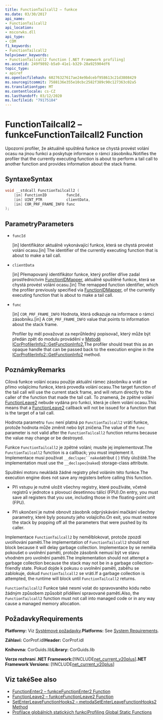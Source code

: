 ```yaml
---
title: FunctionTailcall2 – funkce
ms.date: 03/30/2017
api_name:
- FunctionTailcall2
api_location:
- mscorwks.dll
api_type:
- COM
f1_keywords:
- FunctionTailcall2
helpviewer_keywords:
- FunctionTailcall2 function [.NET Framework profiling]
ms.assetid: 249f9892-b5a9-41e1-b329-28a925904df6
topic_type:
- apiref
ms.openlocfilehash: 60276327617ae24e9bdcebf958613c21d3808429
ms.sourcegitcommit: 7588136e355e10cbc2582f389c90c127363c02a5
ms.translationtype: MT
ms.contentlocale: cs-CZ
ms.lasthandoff: 03/12/2020
ms.locfileid: "79175184"
---
```

# <a name="functiontailcall2-function"></a><span data-ttu-id="c79b1-102">FunctionTailcall2 – funkce</span><span class="sxs-lookup"><span data-stu-id="c79b1-102">FunctionTailcall2 Function</span></span>
<span data-ttu-id="c79b1-103">Upozorní profiler, že aktuálně spuštěná funkce se chystá provést volání ocasu na jinou funkci a poskytuje informace o rámci zásobníku.</span><span class="sxs-lookup"><span data-stu-id="c79b1-103">Notifies the profiler that the currently executing function is about to perform a tail call to another function and provides information about the stack frame.</span></span>  
  
## <a name="syntax"></a><span data-ttu-id="c79b1-104">Syntaxe</span><span class="sxs-lookup"><span data-stu-id="c79b1-104">Syntax</span></span>  
  
```cpp
void __stdcall FunctionTailcall2 (  
    [in] FunctionID         funcId,
    [in] UINT_PTR           clientData,
    [in] COR_PRF_FRAME_INFO func  
);  
```  
  
## <a name="parameters"></a><span data-ttu-id="c79b1-105">Parametry</span><span class="sxs-lookup"><span data-stu-id="c79b1-105">Parameters</span></span>

- `funcId`

  <span data-ttu-id="c79b1-106">\[in] Identifikátor aktuálně vykonávající funkce, která se chystá provést volání ocasu.</span><span class="sxs-lookup"><span data-stu-id="c79b1-106">\[in] The identifier of the currently executing function that is about to make a tail call.</span></span>

- `clientData`

  <span data-ttu-id="c79b1-107">\[in] Přemapovaný identifikátor funkce, který profiler dříve zadal prostřednictvím [FunctionIDMapper](functionidmapper-function.md), aktuálně spuštěné funkce, která se chystá provést volání ocasu.</span><span class="sxs-lookup"><span data-stu-id="c79b1-107">\[in] The remapped function identifier, which the profiler previously specified via [FunctionIDMapper](functionidmapper-function.md), of the currently executing function that is about to make a tail call.</span></span>
  
- `func`

  <span data-ttu-id="c79b1-108">\[in] `COR_PRF_FRAME_INFO` Hodnota, která odkazuje na informace o rámci zásobníku.</span><span class="sxs-lookup"><span data-stu-id="c79b1-108">\[in] A `COR_PRF_FRAME_INFO` value that points to information about the stack frame.</span></span>

  <span data-ttu-id="c79b1-109">Profiler by měl považovat za neprůhledný popisovač, který může být předán zpět do modulu provádění v [Metodě ICorProfilerInfo2::GetFunctionInfo2.](icorprofilerinfo2-getfunctioninfo2-method.md)</span><span class="sxs-lookup"><span data-stu-id="c79b1-109">The profiler should treat this as an opaque handle that can be passed back to the execution engine in the [ICorProfilerInfo2::GetFunctionInfo2](icorprofilerinfo2-getfunctioninfo2-method.md) method.</span></span>

## <a name="remarks"></a><span data-ttu-id="c79b1-110">Poznámky</span><span class="sxs-lookup"><span data-stu-id="c79b1-110">Remarks</span></span>  
 <span data-ttu-id="c79b1-111">Cílová funkce volání ocasu použije aktuální rámec zásobníku a vrátí se přímo volajícímu funkce, která provedla volání ocasu.</span><span class="sxs-lookup"><span data-stu-id="c79b1-111">The target function of the tail call will use the current stack frame, and will return directly to the caller of the function that made the tail call.</span></span> <span data-ttu-id="c79b1-112">To znamená, že zpětné volání [FunctionLeave2](functionleave2-function.md) nebude vydána pro funkci, která je cílem volání ocasu.</span><span class="sxs-lookup"><span data-stu-id="c79b1-112">This means that a [FunctionLeave2](functionleave2-function.md) callback will not be issued for a function that is the target of a tail call.</span></span>  
  
 <span data-ttu-id="c79b1-113">Hodnota parametru `func` není platná po `FunctionTailcall2` vrátí funkce, protože hodnota může změnit nebo být zničena.</span><span class="sxs-lookup"><span data-stu-id="c79b1-113">The value of the `func` parameter is not valid after the `FunctionTailcall2` function returns because the value may change or be destroyed.</span></span>  
  
 <span data-ttu-id="c79b1-114">Funkce `FunctionTailcall2` je zpětné volání; musíte jej implementovat.</span><span class="sxs-lookup"><span data-stu-id="c79b1-114">The `FunctionTailcall2` function is a callback; you must implement it.</span></span> <span data-ttu-id="c79b1-115">Implementace musí používat `__declspec``naked`atribut ( ) třídy úložiště.</span><span class="sxs-lookup"><span data-stu-id="c79b1-115">The implementation must use the `__declspec`(`naked`) storage-class attribute.</span></span>  
  
 <span data-ttu-id="c79b1-116">Spuštění motoru neukládá žádné registry před voláním této funkce.</span><span class="sxs-lookup"><span data-stu-id="c79b1-116">The execution engine does not save any registers before calling this function.</span></span>  
  
- <span data-ttu-id="c79b1-117">Při vstupu je nutné uložit všechny registry, které používáte, včetně registrů v jednotce s plovoucí desetinnou tálicí (FPU).</span><span class="sxs-lookup"><span data-stu-id="c79b1-117">On entry, you must save all registers that you use, including those in the floating-point unit (FPU).</span></span>  
  
- <span data-ttu-id="c79b1-118">Při ukončení je nutné obnovit zásobník odprýskávání mačkání všechny parametry, které byly posunuty jeho volajícího.</span><span class="sxs-lookup"><span data-stu-id="c79b1-118">On exit, you must restore the stack by popping off all the parameters that were pushed by its caller.</span></span>  
  
 <span data-ttu-id="c79b1-119">Implementace `FunctionTailcall2` by nemělblokovat, protože zpozdí uvolňování paměti.</span><span class="sxs-lookup"><span data-stu-id="c79b1-119">The implementation of `FunctionTailcall2` should not block because it will delay garbage collection.</span></span> <span data-ttu-id="c79b1-120">Implementace by se neměla pokoušet o uvolnění paměti, protože zásobník nemusí být ve stavu vhodném pro uvolnění paměti.</span><span class="sxs-lookup"><span data-stu-id="c79b1-120">The implementation should not attempt a garbage collection because the stack may not be in a garbage collection-friendly state.</span></span> <span data-ttu-id="c79b1-121">Pokud dojde k pokusu o uvolnění paměti, zaběhu se zablokuje, dokud `FunctionTailcall2` se vrátí.</span><span class="sxs-lookup"><span data-stu-id="c79b1-121">If a garbage collection is attempted, the runtime will block until `FunctionTailcall2` returns.</span></span>  
  
 <span data-ttu-id="c79b1-122">`FunctionTailcall2` Funkce také nesmí volat do spravovaného kódu nebo žádným způsobem způsobit přidělení spravované paměti.</span><span class="sxs-lookup"><span data-stu-id="c79b1-122">Also, the `FunctionTailcall2` function must not call into managed code or in any way cause a managed memory allocation.</span></span>  
  
## <a name="requirements"></a><span data-ttu-id="c79b1-123">Požadavky</span><span class="sxs-lookup"><span data-stu-id="c79b1-123">Requirements</span></span>  
 <span data-ttu-id="c79b1-124">**Platformy:** Viz [Systémové požadavky](../../../../docs/framework/get-started/system-requirements.md).</span><span class="sxs-lookup"><span data-stu-id="c79b1-124">**Platforms:** See [System Requirements](../../../../docs/framework/get-started/system-requirements.md).</span></span>  
  
 <span data-ttu-id="c79b1-125">**Záhlaví:** CorProf.idl</span><span class="sxs-lookup"><span data-stu-id="c79b1-125">**Header:** CorProf.idl</span></span>  
  
 <span data-ttu-id="c79b1-126">**Knihovna:** CorGuids.lib</span><span class="sxs-lookup"><span data-stu-id="c79b1-126">**Library:** CorGuids.lib</span></span>  
  
 <span data-ttu-id="c79b1-127">**Verze rozhraní .NET Framework:**[!INCLUDE[net_current_v20plus](../../../../includes/net-current-v20plus-md.md)]</span><span class="sxs-lookup"><span data-stu-id="c79b1-127">**.NET Framework Versions:** [!INCLUDE[net_current_v20plus](../../../../includes/net-current-v20plus-md.md)]</span></span>  
  
## <a name="see-also"></a><span data-ttu-id="c79b1-128">Viz také</span><span class="sxs-lookup"><span data-stu-id="c79b1-128">See also</span></span>

- [<span data-ttu-id="c79b1-129">FunctionEnter2 – funkce</span><span class="sxs-lookup"><span data-stu-id="c79b1-129">FunctionEnter2 Function</span></span>](functionenter2-function.md)
- [<span data-ttu-id="c79b1-130">FunctionLeave2 – funkce</span><span class="sxs-lookup"><span data-stu-id="c79b1-130">FunctionLeave2 Function</span></span>](functionleave2-function.md)
- [<span data-ttu-id="c79b1-131">SetEnterLeaveFunctionHooks2 – metoda</span><span class="sxs-lookup"><span data-stu-id="c79b1-131">SetEnterLeaveFunctionHooks2 Method</span></span>](icorprofilerinfo2-setenterleavefunctionhooks2-method.md)
- [<span data-ttu-id="c79b1-132">Profilace globálních statických funkcí</span><span class="sxs-lookup"><span data-stu-id="c79b1-132">Profiling Global Static Functions</span></span>](profiling-global-static-functions.md)
